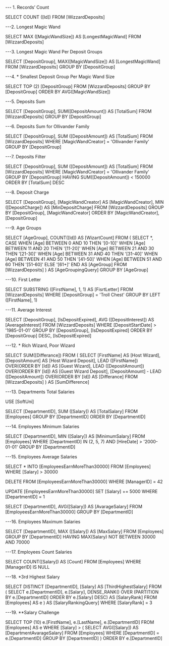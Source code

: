 --- 1. Records’ Count

SELECT COUNT ([Id]) FROM [WizzardDeposits]

---2. Longest Magic Wand

SELECT MAX ([MagicWandSize]) AS [LongestMagicWand]
FROM [WizzardDeposits]

---3. Longest Magic Wand Per Deposit Groups

SELECT [DepositGroup], MAX([MagicWandSize]) AS [LongestMagicWand]
FROM [WizzardDeposits]
GROUP BY [DepositGroup]

---4. * Smallest Deposit Group Per Magic Wand Size

SELECT TOP (2) [DepositGroup]
FROM [WizzardDeposits]
GROUP BY [DepositGroup]
ORDER BY AVG([MagicWandSize])

---5. Deposits Sum

  SELECT [DepositGroup], SUM([DepositAmount]) AS [TotalSum]
    FROM [WizzardDeposits]
GROUP BY [DepositGroup]

---6. Deposits Sum for Ollivander Family

  SELECT [DepositGroup],
    SUM ([DepositAmount]) AS [TotalSum]
    FROM [WizzardDeposits]
   WHERE [MagicWandCreator] = 'Ollivander Family'
GROUP BY [DepositGroup]

---7. Deposits Filter

 SELECT [DepositGroup],
    SUM ([DepositAmount]) AS [TotalSum]
    FROM [WizzardDeposits]
   WHERE [MagicWandCreator] = 'Ollivander Family'
GROUP BY [DepositGroup]
HAVING SUM([DepositAmount]) < 150000
ORDER BY [TotalSum] DESC

---8. Deposit Charge

  SELECT [DepositGroup],
	     [MagicWandCreator] AS [MagicWandCreator],
    MIN ([DepositCharge]) AS [MinDepositCharge]
    FROM [WizzardDeposits]
GROUP BY [DepositGroup], [MagicWandCreator]
ORDER BY [MagicWandCreator], [DepositGroup]

---9. Age Groups

SELECT [AgeGroup],
 COUNT([Id]) AS [WizartCount]
 FROM (
SELECT *,
	CASE
		WHEN [Age] BETWEEN 0 AND 10 THEN '[0-10]'
		WHEN [Age] BETWEEN 11 AND 20 THEN '[11-20]'
		WHEN [Age] BETWEEN 21 AND 30 THEN '[21-30]'
		WHEN [Age] BETWEEN 31 AND 40 THEN '[31-40]'
		WHEN [Age] BETWEEN 41 AND 50 THEN '[41-50]'
		WHEN [Age] BETWEEN 51 AND 60 THEN '[51-60]'
		ELSE '[61+]'
		END AS [AgeGroup]
FROM [WizzardDeposits]
) AS [AgeGroupingQuery]
GROUP BY [AgeGroup]

---10. First Letter

SELECT  SUBSTRING ([FirstName], 1, 1) AS [FisrtLetter]
 FROM [WizzardDeposits]
WHERE [DepositGroup] = 'Troll Chest'
GROUP BY LEFT ([FirstName], 1) 

---11. Average Interest

SELECT [DepositGroup], [IsDepositExpired], AVG ([DepositInterest]) AS [AverageInterest]
FROM [WizzardDeposits]
WHERE [DepositStartDate] > '1985-01-01'
GROUP BY [DepositGroup], [IsDepositExpired]
ORDER BY [DepositGroup] DESC, [IsDepositExpired]

---12. * Rich Wizard, Poor Wizard

SELECT SUM([Differance]) 
FROM (
SELECT [FirstName] AS [Host Wizard],
       [DepositAmount] AS [Host Wizard Deposit],
LEAD ([FirstName]) OVER(ORDER BY [Id]) AS [Guest Wizard],
LEAD ([DepositAmount]) OVER(ORDER BY [Id]) AS [Guest Wizard Deposit],
[DepositAmount] - LEAD ([DepositAmount]) OVER(ORDER BY [Id]) AS [Differance]
FROM [WizzardDeposits]
) AS [SumDifference]

---13. Departments Total Salaries

USE [SoftUni]

  SELECT [DepartmentID],
    SUM ([Salary]) AS [TotalSalary]
    FROM [Employees]
GROUP BY [DepartmentID]
ORDER BY [DepartmentID]

---14. Employees Minimum Salaries

  SELECT [DepartmentID], 
    MIN ([Salary]) AS [MinimumSalary]
	FROM [Employees]
   WHERE [DepartmentID] IN (2, 5, 7) AND [HireDate] > '2000-01-01'
GROUP BY [DepartmentID]

---15. Employees Average Salaries

SELECT * 
INTO [EmployeesEarnMoreThan30000]
FROM [Employees]
WHERE [Salary] > 30000

DELETE 
FROM [EmployeesEarnMoreThan30000]
WHERE [ManagerID] = 42

UPDATE [EmployeesEarnMoreThan30000]
SET [Salary] += 5000
WHERE [DepartmentID] = 1

SELECT [DepartmentID], AVG([Salary]) AS [AvarageSalary]
FROM [EmployeesEarnMoreThan30000]
GROUP BY [DepartmentID]

---16. Employees Maximum Salaries

  SELECT [DepartmentID], MAX ([Salary]) AS [MaxSalary]
    FROM [Employees]
GROUP BY [DepartmentID]
HAVING MAX(Salary) NOT BETWEEN 30000 AND 70000

---17. Employees Count Salaries

SELECT COUNT([Salary]) AS [Count]
FROM [Employees]
WHERE [ManagerID] IS NULL

---18. *3rd Highest Salary

SELECT DISTINCT [DepartmentID],
			    [Salary] AS [ThirdHighestSalary]
FROM (
	SELECT e.[DepartmentID],
		   e.[Salary],
DENSE_RANK() OVER (PARTITION BY e.[DepartmentID] ORDER BY e.[Salary] DESC) AS [SalaryRank]
			FROM [Employees] AS e
     ) AS [SalaryRankingQuery]
    WHERE [SalaryRank] = 3

---19. **Salary Challenge

SELECT TOP (10) e.[FirstName],
		e.[LastName],
		e.[DepartmentID]
     FROM [Employees] AS e
    WHERE [Salary] > (
SELECT AVG([Salary]) AS [DepartmentAvarageSalary]
     FROM [Employees]
    WHERE [DepartmentID] = e.[DepartmentID]
 GROUP BY [DepartmentID]
)
ORDER BY e.[DepartmentID]
